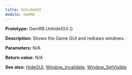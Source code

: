 ```yaml
---
title: UnhideGUI
module: GemRB
---
```


**Prototype:** GemRB.UnhideGUI ()

**Description:** Shows the Game GUI and redraws windows.

**Parameters:** N/A

**Return value:** N/A

**See also:** [HideGUI](HideGUI.md), [Window_Invalidate](Window_Invalidate.md), [Window_SetVisible](Window_SetVisible.md)

